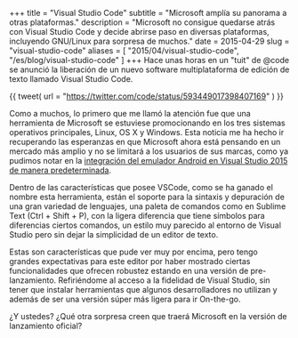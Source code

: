 +++
title =      "Visual Studio Code"
subtitle =   "Microsoft amplía su panorama a otras plataformas."
description = "Microsoft no consigue quedarse atrás con Visual Studio Code y decide abrirse paso en diversas plataformas, incluyendo GNU/Linux para sorpresa de muchos."
date =       2015-04-29 
slug = "visual-studio-code"
aliases = [
	"2015/04/visual-studio-code",
	"/es/blog/visual-studio-code"
]
+++
Hace unas horas en un "tuit" de @code se anunció la liberación de un nuevo software multiplataforma de edición de texto llamado Visual Studio Code.

<!-- more -->

{{ tweet( url = "https://twitter.com/code/status/593449017398407169" ) }}

Como a muchos, lo primero que me llamó la atención fue que una herramienta de Microsoft se estuviese promocionando en los tres sistemas operativos principales, Linux, OS X y Windows. Esta noticia me ha hecho ir recuperando las esperanzas en que Microsoft ahora está pensando en un mercado más amplio y no se limitará a los usuarios de sus marcas, como ya pudimos notar en la [integración del emulador Android en Visual Studio 2015 de manera predeterminada](https://www.visualstudio.com/en-us/features/msft-android-emulator-vs.aspx).

Dentro de las características que posee VSCode, como se ha ganado el nombre esta herramienta, están el soporte para la sintaxis y depuración de una gran variedad de lenguajes, una paleta de comandos como en Sublime Text (Ctrl + Shift + P), con la ligera diferencia que tiene símbolos para diferencias ciertos comandos, un estilo muy parecido al entorno de Visual Studio pero sin dejar la simplicidad de un editor de texto.

Estas son características que pude ver muy por encima, pero tengo grandes expectativas para este editor por haber mostrado ciertas funcionalidades que ofrecen robustez estando en una versión de pre-lanzamiento. Refiriéndome al acceso a la fidelidad de Visual Studio, sin tener que instalar herramientas que algunos desarrolladores no utilizan y además de ser una versión súper más ligera para ir On-the-go.

¿Y ustedes? ¿Qué otra sorpresa creen que traerá Microsoft en la versión de lanzamiento oficial?
